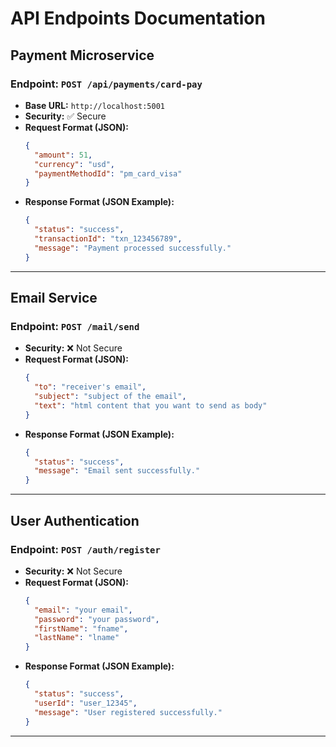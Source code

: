 # API Endpoints Documentation

## Payment Microservice
### Endpoint: `POST /api/payments/card-pay`
- **Base URL:** `http://localhost:5001`
- **Security:** ✅ Secure
- **Request Format (JSON):**
  ```json
  {
    "amount": 51,
    "currency": "usd",
    "paymentMethodId": "pm_card_visa"
  }
  ```
- **Response Format (JSON Example):**
  ```json
  {
    "status": "success",
    "transactionId": "txn_123456789",
    "message": "Payment processed successfully."
  }
  ```

---

## Email Service
### Endpoint: `POST /mail/send`
- **Security:** ❌ Not Secure
- **Request Format (JSON):**
  ```json
  {
    "to": "receiver's email",
    "subject": "subject of the email",
    "text": "html content that you want to send as body"
  }
  ```
- **Response Format (JSON Example):**
  ```json
  {
    "status": "success",
    "message": "Email sent successfully."
  }
  ```

---

## User Authentication
### Endpoint: `POST /auth/register`
- **Security:** ❌ Not Secure
- **Request Format (JSON):**
  ```json
  {
    "email": "your email",
    "password": "your password",
    "firstName": "fname",
    "lastName": "lname"
  }
  ```
- **Response Format (JSON Example):**
  ```json
  {
    "status": "success",
    "userId": "user_12345",
    "message": "User registered successfully."
  }
  ```

---

 